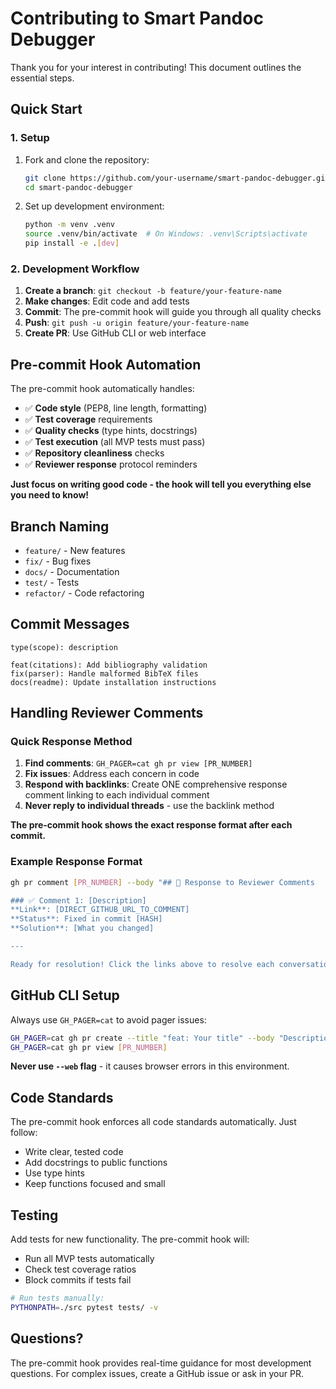 # Contributing to Smart Pandoc Debugger

Thank you for your interest in contributing! This document outlines the essential steps.

## Quick Start

### 1. Setup

1. Fork and clone the repository:
   ```bash
   git clone https://github.com/your-username/smart-pandoc-debugger.git
   cd smart-pandoc-debugger
   ```

2. Set up development environment:
   ```bash
   python -m venv .venv
   source .venv/bin/activate  # On Windows: .venv\Scripts\activate
   pip install -e .[dev]
   ```

### 2. Development Workflow

1. **Create a branch**: `git checkout -b feature/your-feature-name`
2. **Make changes**: Edit code and add tests
3. **Commit**: The pre-commit hook will guide you through all quality checks
4. **Push**: `git push -u origin feature/your-feature-name`
5. **Create PR**: Use GitHub CLI or web interface

## Pre-commit Hook Automation

The pre-commit hook automatically handles:
- ✅ **Code style** (PEP8, line length, formatting)
- ✅ **Test coverage** requirements 
- ✅ **Quality checks** (type hints, docstrings)
- ✅ **Test execution** (all MVP tests must pass)
- ✅ **Repository cleanliness** checks
- ✅ **Reviewer response** protocol reminders

**Just focus on writing good code - the hook will tell you everything else you need to know!**

## Branch Naming

- `feature/` - New features 
- `fix/` - Bug fixes
- `docs/` - Documentation 
- `test/` - Tests
- `refactor/` - Code refactoring

## Commit Messages

```
type(scope): description

feat(citations): Add bibliography validation
fix(parser): Handle malformed BibTeX files  
docs(readme): Update installation instructions
```

## Handling Reviewer Comments

### Quick Response Method

1. **Find comments**: `GH_PAGER=cat gh pr view [PR_NUMBER]`
2. **Fix issues**: Address each concern in code
3. **Respond with backlinks**: Create ONE comprehensive response comment linking to each individual comment
4. **Never reply to individual threads** - use the backlink method

**The pre-commit hook shows the exact response format after each commit.**

### Example Response Format
```bash
gh pr comment [PR_NUMBER] --body "## 🔗 Response to Reviewer Comments

### ✅ Comment 1: [Description]  
**Link**: [DIRECT_GITHUB_URL_TO_COMMENT]
**Status**: Fixed in commit [HASH]
**Solution**: [What you changed]

---

Ready for resolution! Click the links above to resolve each conversation ✅"
```

## GitHub CLI Setup

Always use `GH_PAGER=cat` to avoid pager issues:
```bash
GH_PAGER=cat gh pr create --title "feat: Your title" --body "Description"
GH_PAGER=cat gh pr view [PR_NUMBER]
```

**Never use `--web` flag** - it causes browser errors in this environment.

## Code Standards

The pre-commit hook enforces all code standards automatically. Just follow:
- Write clear, tested code
- Add docstrings to public functions
- Use type hints
- Keep functions focused and small

## Testing

Add tests for new functionality. The pre-commit hook will:
- Run all MVP tests automatically
- Check test coverage ratios
- Block commits if tests fail

```bash
# Run tests manually:
PYTHONPATH=./src pytest tests/ -v
```

## Questions?

The pre-commit hook provides real-time guidance for most development questions. For complex issues, create a GitHub issue or ask in your PR. 